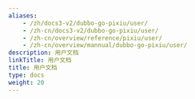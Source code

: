 ```yaml
---
aliases:
    - /zh/docs3-v2/dubbo-go-pixiu/user/
    - /zh-cn/docs3-v2/dubbo-go-pixiu/user/
    - /zh-cn/overview/reference/pixiu/user/
    - /zh-cn/overview/mannual/dubbo-go-pixiu/user/
description: 用户文档
linkTitle: 用户文档
title: 用户文档
type: docs
weight: 20
---
```

